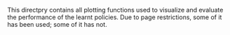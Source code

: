 
This directpry contains all plotting functions used to visualize and evaluate the performance of the learnt policies. Due to page restrictions, some of it has been used; some of it has not.
